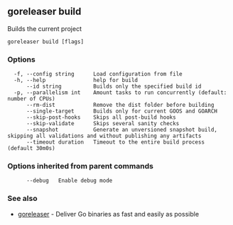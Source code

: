 ## goreleaser build

Builds the current project

```
goreleaser build [flags]
```

### Options

```
  -f, --config string      Load configuration from file
  -h, --help               help for build
      --id string          Builds only the specified build id
  -p, --parallelism int    Amount tasks to run concurrently (default: number of CPUs)
      --rm-dist            Remove the dist folder before building
      --single-target      Builds only for current GOOS and GOARCH
      --skip-post-hooks    Skips all post-build hooks
      --skip-validate      Skips several sanity checks
      --snapshot           Generate an unversioned snapshot build, skipping all validations and without publishing any artifacts
      --timeout duration   Timeout to the entire build process (default 30m0s)
```

### Options inherited from parent commands

```
      --debug   Enable debug mode
```

### See also

* [goreleaser](/cmd/goreleaser)	 - Deliver Go binaries as fast and easily as possible


